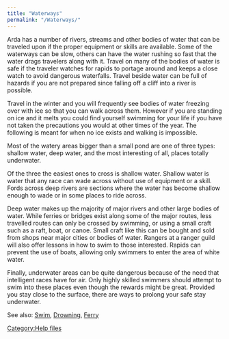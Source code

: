 ```yaml
---
title: "Waterways"
permalink: "/Waterways/"
---
```


Arda has a number of rivers, streams and other bodies of water that can
be traveled upon if the proper equipment or skills are available. Some
of the waterways can be slow, others can have the water rushing so fast
that the water drags travelers along with it. Travel on many of the
bodies of water is safe if the traveler watches for rapids to portage
around and keeps a close watch to avoid dangerous waterfalls. Travel
beside water can be full of hazards if you are not prepared since
falling off a cliff into a river is possible.

Travel in the winter and you will frequently see bodies of water
freezing over with ice so that you can walk across them. However if you
are standing on ice and it melts you could find yourself swimming for
your life if you have not taken the precautions you would at other times
of the year. The following is meant for when no ice exists and walking
is impossible.

Most of the watery areas bigger than a small pond are one of three
types: shallow water, deep water, and the most interesting of all,
places totally underwater.

Of the three the easiest ones to cross is shallow water. Shallow water
is water that any race can wade across without use of equipment or a
skill. Fords across deep rivers are sections where the water has become
shallow enough to wade or in some places to ride across.

Deep water makes up the majority of major rivers and other large bodies
of water. While ferries or bridges exist along some of the major routes,
less travelled routes can only be crossed by swimming, or using a small
craft such as a raft, boat, or canoe. Small craft like this can be
bought and sold from shops near major cities or bodies of water. Rangers
at a ranger guild will also offer lessons in how to swim to those
interested. Rapids can prevent the use of boats, allowing only swimmers
to enter the area of white water.

Finally, underwater areas can be quite dangerous because of the need
that intelligent races have for air. Only highly skilled swimmers should
attempt to swim into these places even though the rewards might be
great. Provided you stay close to the surface, there are ways to prolong
your safe stay underwater.

See also: [Swim](Swim "wikilink"), [Drowning](Drowning "wikilink"),
[Ferry](Ferry "wikilink")

[Category:Help files](Category:Help_files "wikilink")